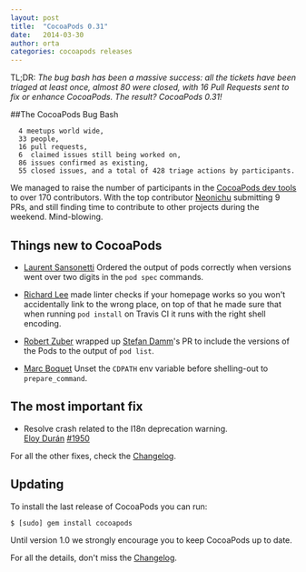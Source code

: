 ```yaml
---
layout: post
title:  "CocoaPods 0.31"
date:   2014-03-30
author: orta
categories: cocoapods releases
---
```


TL;DR: _The bug bash has been a massive success: all the tickets have been triaged at least once, almost 80 were closed, with 16 Pull Requests sent to fix or enhance CocoaPods. The result? CocoaPods 0.31!_

<!-- more -->

##The CocoaPods Bug Bash

```
  4 meetups world wide, 
  33 people, 
  16 pull requests, 
  6  claimed issues still being worked on, 
  86 issues confirmed as existing, 
  55 closed issues, and a total of 428 triage actions by participants.
```

We managed to raise the number of participants in the [CocoaPods dev tools](http://cocoapods.org/about) to over 170 contributors. With the top contributor [Neonichu](https://github.com/neonichu) submitting 9 PRs, and still finding time to contribute to other projects during the weekend. Mind-blowing.

## Things new to CocoaPods

* [Laurent Sansonetti](https://github.com/lrz) Ordered the output of pods correctly when versions went over two digits in the `pod spec` commands.

* [Richard Lee](https://github.com/dlackty) made linter checks if your homepage works so you won't accidentally link to the wrong place, on top of that he made sure that when running `pod install` on Travis CI it runs with the right shell encoding.
  
* [Robert Zuber](https://github.com/z00b) wrapped up [Stefan Damm](https://github.com/StefanDamm)'s PR to include the versions of the Pods to the output of `pod list`.
  
* [Marc Boquet](https://github.com/apalancat) Unset the `CDPATH` env variable before shelling-out to `prepare_command`.


## The most important fix


* Resolve crash related to the I18n deprecation warning.  
  [Eloy Durán](https://github.com/alloy)
  [#1950](https://github.com/CocoaPods/CocoaPods/issues/1950)

For all the other fixes, check the [Changelog](https://github.com/CocoaPods/CocoaPods/blob/master/CHANGELOG.md).

## Updating

To install the last release of CocoaPods you can run:

```
$ [sudo] gem install cocoapods
```

Until version 1.0 we strongly encourage you to keep CocoaPods up to date.

For all the details, don't miss the
[Changelog](https://github.com/CocoaPods/CocoaPods/blob/master/CHANGELOG.md).
